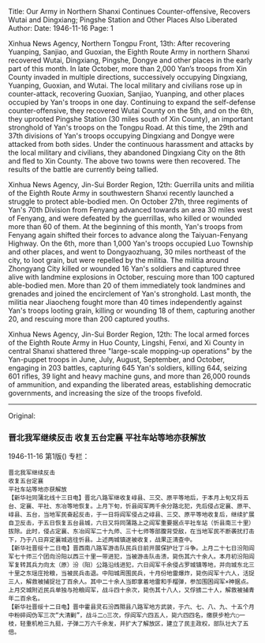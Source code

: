 Title: Our Army in Northern Shanxi Continues Counter-offensive, Recovers Wutai and Dingxiang; Pingshe Station and Other Places Also Liberated
Author:
Date: 1946-11-16
Page: 1

Xinhua News Agency, Northern Tongpu Front, 13th: After recovering Yuanping, Sanjiao, and Guoxian, the Eighth Route Army in northern Shanxi recovered Wutai, Dingxiang, Pingshe, Dongye and other places in the early part of this month. In late October, more than 2,000 Yan’s troops from Xin County invaded in multiple directions, successively occupying Dingxiang, Yuanping, Guoxian, and Wutai. The local military and civilians rose up in counter-attack, recovering Guoxian, Sanjiao, Yuanping, and other places occupied by Yan's troops in one day. Continuing to expand the self-defense counter-offensive, they recovered Wutai County on the 5th, and on the 6th, they uprooted Pingshe Station (30 miles south of Xin County), an important stronghold of Yan's troops on the Tongpu Road. At this time, the 29th and 37th divisions of Yan's troops occupying Dingxiang and Dongye were attacked from both sides. Under the continuous harassment and attacks by the local military and civilians, they abandoned Dingxiang City on the 8th and fled to Xin County. The above two towns were then recovered. The results of the battle are currently being tallied.

Xinhua News Agency, Jin-Sui Border Region, 12th: Guerrilla units and militia of the Eighth Route Army in southwestern Shanxi recently launched a struggle to protect able-bodied men. On October 27th, three regiments of Yan's 70th Division from Fenyang advanced towards an area 30 miles west of Fenyang, and were defeated by the guerrillas, who killed or wounded more than 60 of them. At the beginning of this month, Yan's troops from Fenyang again shifted their forces to advance along the Taiyuan-Fenyang Highway. On the 6th, more than 1,000 Yan's troops occupied Luo Township and other places, and went to Dongyaozhuang, 30 miles northeast of the city, to loot grain, but were repelled by the militia. The militia around Zhongyang City killed or wounded 16 Yan's soldiers and captured three alive with landmine explosions in October, rescuing more than 100 captured able-bodied men. More than 20 of them immediately took landmines and grenades and joined the encirclement of Yan's stronghold. Last month, the militia near Jiaocheng fought more than 40 times independently against Yan's troops looting grain, killing or wounding 18 of them, capturing another 20, and rescuing more than 200 captured youths.

Xinhua News Agency, Jin-Sui Border Region, 12th: The local armed forces of the Eighth Route Army in Huo County, Lingshi, Fenxi, and Xi County in central Shanxi shattered three "large-scale mopping-up operations" by the Yan-puppet troops in June, July, August, September, and October, engaging in 203 battles, capturing 645 Yan's soldiers, killing 644, seizing 601 rifles, 39 light and heavy machine guns, and more than 26,000 rounds of ammunition, and expanding the liberated areas, establishing democratic governments, and increasing the size of the troops fivefold.



<hr /> 

Original: 


### 晋北我军继续反击  收复五台定襄  平社车站等地亦获解放

1946-11-16
第1版()
专栏：

    晋北我军继续反击
    收复五台定襄
    平社车站等地亦获解放
    【新华社同蒲北线十三日电】晋北八路军继收复崞县、三交、原平等地后，于本月上旬又将五台、定襄、平社、东冶等地恢复。上月下旬，忻县阎军两千余分路北犯，先后侵占定襄、原平、崞县、五台，当地军民奋起反击，于一日将阎军侵占之崞县、三交、原平等地收复后，继续扩展自卫反击，于五日恢复五台县城，六日又将同蒲路上之阎军重要据点平社车站（忻县南三十里）拔除。此时，侵占定襄、东冶阎军二十九师、三十七师等部腹背受敌，在当地军民不断袭扰打击下，乃于八日弃定襄城逃往忻县。上述两城镇遂被收复，战果正清查中。
    【新华社晋绥十二日电】晋西南八路军游击队民兵日前开展保护壮丁斗争。上月二十七日汾阳阎军七十师三个团向汾阳以西三十里一带进犯，当被游击队击溃，毙伤其六十余人。本月初汾阳阎军复转其兵力向太（原）汾（阳）公路沿线进犯，六日阎军千余侵占罗城镇等地，并向城东北三十里之东瑶庄抢粮，当被民兵击退。中阳城周围民兵，十月份地雷爆炸，毙伤阎军十六人，活捉三人，解救被捕捉壮丁百余人。其中二十余人当即拿着地雷和手榴弹，参加围困阎军×神据点。上月交城附近民兵单独与抢粮阎军，战斗四十余次，毙伤其十八人，又俘掳二十人，解救被捕青年二百余名。
    【新华社晋绥十二日电】晋中霍县灵石汾西隰县八路军地方武装，于六、七、八、九、十五个月中粉碎阎伪军三次“大清剿”，战斗二○三次，俘阎军六四五人，毙六四四名，缴获步枪六○一枝，轻重机枪三九挺，子弹二万六千余发，并扩大了解放区，建立了民主政权，部队壮大了五倍。
